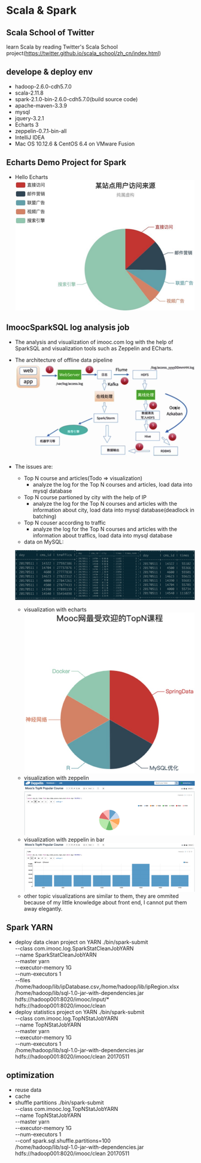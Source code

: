 # Scala & Spark
## Scala School of Twitter
learn Scala by reading Twitter's Scala School project(https://twitter.github.io/scala_school/zh_cn/index.html)
## develope & deploy env
  - hadoop-2.6.0-cdh5.7.0
  - scala-2.11.8
  - spark-2.1.0-bin-2.6.0-cdh5.7.0(build source code)
  - apache-maven-3.3.9
  - mysql
  - jquery-3.2.1
  - Echarts 3
  - zeppelin-0.7.1-bin-all
  - IntelliJ IDEA
  - Mac OS 10.12.6 & CentOS 6.4 on VMware Fusion
## Echarts Demo Project for Spark
- Hello Echarts
![Alt text](https://github.com/YHGui/scala/blob/f826a3d7f528b3b4a70792af5dc339ae74afe1a2/SparkWeb/images/echarts-demo.jpeg)	
## ImoocSparkSQL log analysis job
- The analysis and visualization of imooc.com log with the help of SparkSQL and visualization tools such as Zeppelin and ECharts.
- The architecture of offline data pipeline
![Alt text](https://github.com/YHGui/scala/blob/ae9b0c55cdb0b7bb3af5e56a70acb839a625b501/images/architecture.jpeg?raw=true)
- The issues are: 
  - Top N course and articles(Todo => visualization)
    - analyze the log for the Top N courses and articles, load data into mysql database
  - Top N course partioned by city with the help of IP
    - analyze the log for the Top N courses and articles with the information about city, load data into mysql database(deadlock in batching)
  - Top N couser according to traffic
    - analyze the log for the Top N courses and articles with the information about traffics, load data into mysql database
  - data on MySQL:

  ![Alt text](https://github.com/YHGui/scala/blob/master/images/data.png)
  - visualization with echarts
  ![Alt text](https://github.com/YHGui/scala/blob/46a6823e2051afd64f97c51f1ee70dad03325007/images/TopN-course.jpeg)
  - visualization with zeppelin
  ![Alt text](https://github.com/YHGui/scala/blob/927cafeb55662d0ba4df28aa6e8b7199764266bc/images/TopN-course-zeppelin.jpeg)
  - visualization with zeppelin in bar
  ![Alt text](https://github.com/YHGui/scala/blob/927cafeb55662d0ba4df28aa6e8b7199764266bc/images/TopN-course-zeppelin-bar.jpeg)
  - other topic visualizations are similar to them, they are ommited because of my little knowledge about front end, I cannot put them away elegantly.
## Spark YARN 
- deploy data clean project on YARN
./bin/spark-submit \
--class com.imooc.log.SparkStatCleanJobYARN \
--name SparkStatCleanJobYARN \
--master yarn \
--executor-memory 1G \
--num-executors 1 \
--files /home/hadoop/lib/ipDatabase.csv,/home/hadoop/lib/ipRegion.xlsx \
/home/hadoop/lib/sql-1.0-jar-with-dependencies.jar \
hdfs://hadoop001:8020/imooc/input/* hdfs://hadoop001:8020/imooc/clean
- deploy statistics project on YARN
./bin/spark-submit \
--class com.imooc.log.TopNStatJobYARN \
--name TopNStatJobYARN \
--master yarn \
--executor-memory 1G \
--num-executors 1 \
/home/hadoop/lib/sql-1.0-jar-with-dependencies.jar \
hdfs://hadoop001:8020/imooc/clean 20170511 
## optimization
- reuse data
- cache
- shuffle partitions
./bin/spark-submit \
--class com.imooc.log.TopNStatJobYARN \
--name TopNStatJobYARN \
--master yarn \
--executor-memory 1G \
--num-executors 1 \
--conf spark.sql.shuffle.partitions=100 \
/home/hadoop/lib/sql-1.0-jar-with-dependencies.jar \
hdfs://hadoop001:8020/imooc/clean 20170511 
